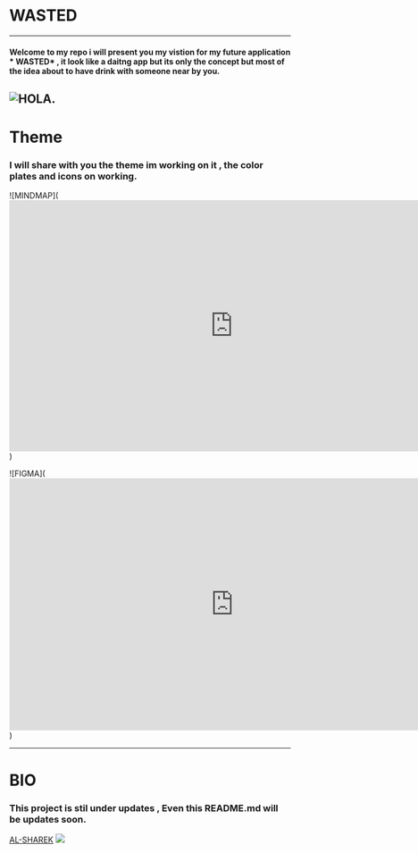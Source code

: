 # WASTED 
----
#### Welcome to my repo i will present you my vistion for my future application  * WASTED* , it look like a daitng app but its only the concept but most of  the idea about to have drink with someone near by you. 
![HOLA](https://media3.giphy.com/media/d4aUMwD46XiJqVzy/giphy.gif?cid=ecf05e47rr3m4g3su3qegrhbnkighpi84ok8d3meg1jxey42&rid=giphy.gif&ct=g).
------------ 
# Theme 
### I will share with you the theme im working on it , the color plates and icons on working.

![MINDMAP](<iframe style="border:none" width="800" height="450" src="https://whimsical.com/embed/u89CgS6ZXVW6fPg87jmDJ"></iframe>)


![FIGMA](<iframe style="border: 1px solid rgba(0, 0, 0, 0.1);" width="800" height="450" src="https://www.figma.com/embed?embed_host=share&url=https%3A%2F%2Fwww.figma.com%2Ffile%2F07tV7KFyFeas0jMFiN77vD%2FWASTED%3Fnode-id%3D0%253A1" allowfullscreen></iframe>)

--------------
# BIO
### This project is stil under updates , Even this README.md will be updates soon.
 [AL-SHAREK](https://github.com/Alsharek)
![](https://media1.giphy.com/media/tdpeS6eraNhLy/giphy.gif?cid=ecf05e47yg1l93pvde9rodw5atmbuhzuyd59dryn3op5fgvi&rid=giphy.gif&ct=g)

